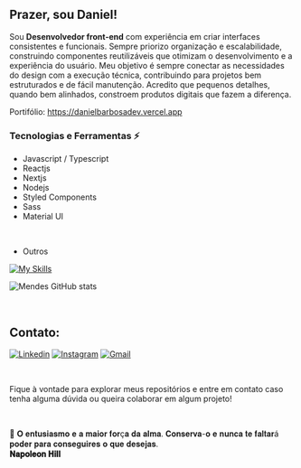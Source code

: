 <h2>
  Prazer, sou Daniel!
</h2>


<p> Sou <strong>Desenvolvedor front-end</strong> com experiência em criar interfaces consistentes e funcionais. Sempre priorizo organização e escalabilidade, construindo componentes reutilizáveis que otimizam o desenvolvimento e a experiência do usuário. Meu objetivo é sempre conectar as necessidades do design com a execução técnica, contribuindo para projetos bem estruturados e de fácil manutenção. Acredito que pequenos detalhes, quando bem alinhados, constroem produtos digitais que fazem a diferença. </p>

Portifólio: https://danielbarbosadev.vercel.app

### Tecnologias e Ferramentas ⚡
<div>

- Javascript / Typescript
- Reactjs
- Nextjs
- Nodejs
- Styled Components
- Sass
- Material UI
 <br>

- Outros

[![My Skills](https://skillicons.dev/icons?i=nodejs,express,docker,mongodb,postgres,sequelize,figma&theme=dark)](https://skillicons.dev)


![Mendes GitHub stats](https://github-readme-stats.vercel.app/api?username=daniel-barbosaa&show_icons=true&theme=radical) 

</div><br>

## Contato:

[![Linkedin](https://img.shields.io/badge/LinkedIn-0077B5?style=for-the-badge&logo=linkedin&logoColor=white)](https://www.linkedin.com/in/daniel-barbos/)
[![Instagram](https://img.shields.io/badge/Instagram-E4405F?style=for-the-badge&logo=instagram&logoColor=white)]()
[![Gmail](https://img.shields.io/badge/Gmail-D14836?style=for-the-badge&logo=gmail&logoColor=white)](https://www.danielmendess.dev@gmail.com)

<br>

<p>Fique à vontade para explorar meus repositórios e entre em contato caso tenha alguma dúvida ou queira colaborar em algum projeto!</p>

<br>

💭 𝐎 𝐞𝐧𝐭𝐮𝐬𝐢𝐚𝐬𝐦𝐨 𝐞 𝐚 𝐦𝐚𝐢𝐨𝐫 𝐟𝐨𝐫ç𝐚 𝐝𝐚 𝐚𝐥𝐦𝐚. 𝐂𝐨𝐧𝐬𝐞𝐫𝐯𝐚-𝐨 𝐞 𝐧𝐮𝐧𝐜𝐚 𝐭𝐞 𝐟𝐚𝐥𝐭𝐚𝐫á 𝐩𝐨𝐝𝐞𝐫 𝐩𝐚𝐫𝐚 𝐜𝐨𝐧𝐬𝐞𝐠𝐮𝐢𝐫𝐞𝐬 𝐨 𝐪𝐮𝐞 𝐝𝐞𝐬𝐞𝐣𝐚𝐬.<br>
<strong>𝐍𝐚𝐩𝐨𝐥𝐞𝐨𝐧 𝐇𝐢𝐥𝐥</strong>




